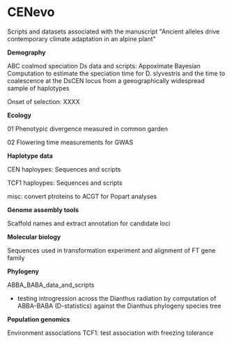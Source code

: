 # CENevo
Scripts and datasets associated with the manuscript "Ancient alleles drive contemporary climate adaptation in an alpine plant"

**Demography**

ABC coalmod speciation Ds data and scripts: Appoximate Bayesian Computation to estimate the speciation time for D. slyvestris and the time to coalescence at the DsCEN locus from a geeographically widespread sample of haplotypes

Onset of selection: XXXX

**Ecology**

01 Phenotypic divergence measured in common garden

02 Flowering time measurements for GWAS



**Haplotype data**

CEN haploypes: Sequences and scripts

TCF1 haploypes: Sequences and scripts

misc: convert ptroteins to ACGT for Popart analyses

**Genome assembly tools**

Scaffold names and extract annotation for candidate loci


**Molecular biology**

Sequences used in transformation experiment and alignment of FT gene family



**Phylogeny**

ABBA_BABA_data_and_scripts

- testing introgression across the Dianthus radiation by computation of ABBA-BABA (D-statistics) against the Dianthus phylogeny species tree


**Population genomics**

Environment associations TCF1: test association with freezing tolerance
